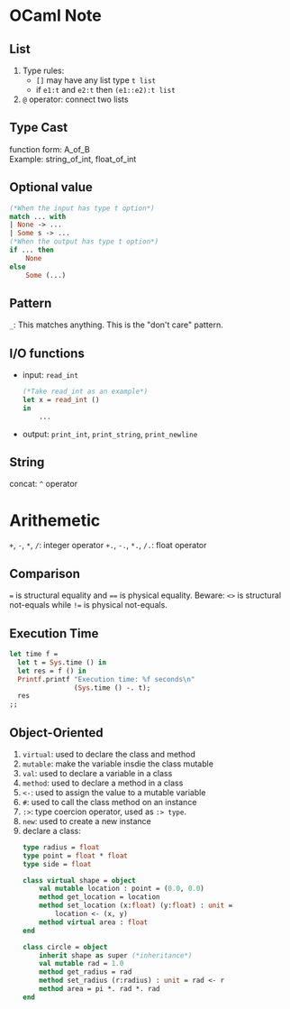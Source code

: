 # OCaml Note

## List
1. Type rules:
    * `[]` may have any list type `t list`
    * if `e1:t` and `e2:t` then `(e1::e2):t list`
2. `@` operator: connect two lists

## Type Cast
function form: A_of_B </br>
Example: string_of_int, float_of_int

## Optional value
```ml
(*When the input has type t option*)
match ... with
| None -> ...
| Some s -> ...
(*When the output has type t option*)
if ... then
    None
else
    Some (...)
```

## Pattern
`_`: This matches anything. This is the "don't care" pattern.

## I/O functions
* input: `read_int`
    ```ml
    (*Take read_int as an example*)
    let x = read_int ()
    in
        ...
    ```
* output: `print_int`, `print_string`, `print_newline`

## String
concat: `^` operator

# Arithemetic
`+`, `-`, `*`, `/`: integer operator
`+.`, `-.`, `*.`, `/.`: float operator

## Comparison
`=` is structural equality and `==` is physical equality. Beware: `<>` is structural not-equals while `!=` is physical not-equals.

## Execution Time
```ml
let time f =
  let t = Sys.time () in
  let res = f () in
  Printf.printf "Execution time: %f seconds\n"
                (Sys.time () -. t);
  res
;;
```

## Object-Oriented
1. `virtual`: used to declare the class and method
2. `mutable`: make the variable insdie the class mutable
3. `val`: used to declare a variable in a class
4. `method`: used to declare a method in a class
5. `<-`: used to assign the value to a mutable variable
6. `#`: used to call the class method on an instance
7. `:>`: type coercion operator, used as `:> type`.
8. `new`: used to create a new instance
9. declare a class:
    ```ml
    type radius = float
    type point = float * float
    type side = float

    class virtual shape = object
        val mutable location : point = (0.0, 0.0)
        method get_location = location
        method set_location (x:float) (y:float) : unit =
            location <- (x, y)
        method virtual area : float
    end

    class circle = object
        inherit shape as super (*inheritance*)
        val mutable rad = 1.0
        method get_radius = rad
        method set_radius (r:radius) : unit = rad <- r
        method area = pi *. rad *. rad
    end
    ```
